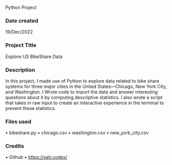 Python Project

### Date created
19/Dec/2022

### Project Title
Explore US BikeShare Data

### Description
In this project, I made use of Python to explore data related to bike share systems for three major cities in the United States—Chicago, New York City, and Washington. I Wrote code to import the data and answer interesting questions about it by computing descriptive statistics. I also wrote a script that takes in raw input to create an interactive experience in the terminal to present these statistics.

### Files used
•	bikeshare.py
•	chicago.csv
•	washington.csv
•	new_york_city.csv


### Credits
•	Github
•	https://satr.codes/ 

